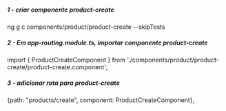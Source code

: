 ##### 1 - criar componente product-create
ng g c components/product/product-create --skipTests


##### 2 - Em app-routing.module.ts, importar componente product-create
import { ProductCreateComponent } from './components/product/product-create/product-create.component';


##### 3 - adicionar rota para product-create
{path: "products/create", component: ProductCreateComponent},